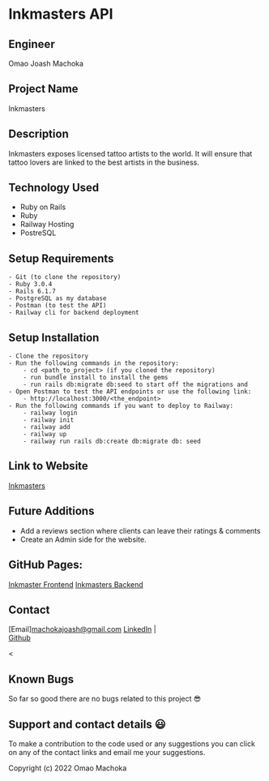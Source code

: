 # Inkmasters API
## Engineer
Omao Joash Machoka
## Project Name
Inkmasters
## Description
Inkmasters exposes licensed tattoo artists to the world. It will ensure that tattoo lovers are linked to the best artists in the business.
## Technology Used
* Ruby on Rails
* Ruby
* Railway Hosting
* PostreSQL
## Setup Requirements
    - Git (to clone the repository)
    - Ruby 3.0.4
    - Rails 6.1.7
    - PostgreSQL as my database
    - Postman (to test the API)
    - Railway cli for backend deployment
## Setup Installation
    - Clone the repository
    - Run the following commands in the repository:
        - cd <path_to_project> (if you cloned the repository)
        - run bundle install to install the gems
        - run rails db:migrate db:seed to start off the migrations and 
    - Open Postman to test the API endpoints or use the following link:
        - http://localhost:3000/<the_endpoint>
    - Run the following commands if you want to deploy to Railway:
        - railway login
        - railway init
        - railway add
        - railway up
        - railway run rails db:create db:migrate db: seed
## Link to Website
[Inkmasters](https://stalwart-starship-7fb3de.netlify.app/)


## Future Additions 
* Add a reviews section where clients can leave their ratings & comments
* Create an Admin side for the website.
## GitHub Pages:
[Inkmaster Frontend](https://github.com/omaomach/Inkmasters-Frontend)
[Inkmasters Backend](https://github.com/omaomach/inkmasters-backend)
## Contact
[Email]machokajoash@gmail.com
[LinkedIn](https://www.linkedin.com/in/joash-omao-1163771ab/) |  
[Github](https://github.com/omaomach)
<!-- ## Hosted Api -->
<
## Known Bugs
So far so good there are no bugs related to this project 😎
## Support and contact details 😃
To make a contribution to the code used or any suggestions you can click on any of the contact links and email me your suggestions.


Copyright (c) 2022 Omao Machoka